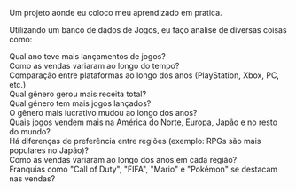 Um projeto aonde eu coloco meu aprendizado em pratica.

Utilizando um banco de dados de Jogos, eu faço analise de diversas coisas como:

Qual ano teve mais lançamentos de jogos?  
Como as vendas variaram ao longo do tempo?  
Comparação entre plataformas ao longo dos anos (PlayStation, Xbox, PC, etc.)  
Qual gênero gerou mais receita total?  
Qual gênero tem mais jogos lançados?  
O gênero mais lucrativo mudou ao longo dos anos?  
Quais jogos vendem mais na América do Norte, Europa, Japão e no resto do mundo?  
Há diferenças de preferência entre regiões (exemplo: RPGs são mais populares no Japão)?  
Como as vendas variaram ao longo dos anos em cada região?  
Franquias como "Call of Duty", "FIFA", "Mario" e "Pokémon" se destacam nas vendas?  
